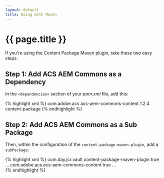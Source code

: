 ```yaml
---
layout: default
title: Using with Maven
---
```


# {{ page.title }}

If you're using the Content Package Maven plugin, take these two easy steps:

## Step 1: Add ACS AEM Commons as a Dependency

In the `<dependencies>` section of your _pom.xml_ file, add this:

{% highlight xml %}
    <dependency>
        <groupId>com.adobe.acs</groupId>
        <artifactId>acs-aem-commons-content</artifactId>
        <version>1.2.4</version>
        <type>content-package</type>
    </dependency>
{% endhighlight %}

## Step 2: Add ACS AEM Commons as a Sub Package

Then, within the configuration of the `content-package-maven-plugin`, add a `subPackage`:

{% highlight xml %}
    <plugin>
        <groupId>com.day.jcr.vault</groupId>
        <artifactId>content-package-maven-plugin</artifactId>
        <extensions>true</extensions>
        <configuration>
            ...
            <subPackages>
                <subPackage>
                    <groupId>com.adobe.acs</groupId>
                    <artifactId>acs-aem-commons-content</artifactId>
                    <filter>true</filter>
                </subPackage>
            </subPackages>
            ...
        </configuration>
    </plugin>    
{% endhighlight %}